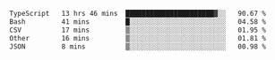 <!--START_SECTION:waka-->

```txt
TypeScript   13 hrs 46 mins  ██████████████████████▓░░   90.67 %
Bash         41 mins         █░░░░░░░░░░░░░░░░░░░░░░░░   04.58 %
CSV          17 mins         ▒░░░░░░░░░░░░░░░░░░░░░░░░   01.95 %
Other        16 mins         ▒░░░░░░░░░░░░░░░░░░░░░░░░   01.81 %
JSON         8 mins          ▒░░░░░░░░░░░░░░░░░░░░░░░░   00.98 %
```

<!--END_SECTION:waka-->